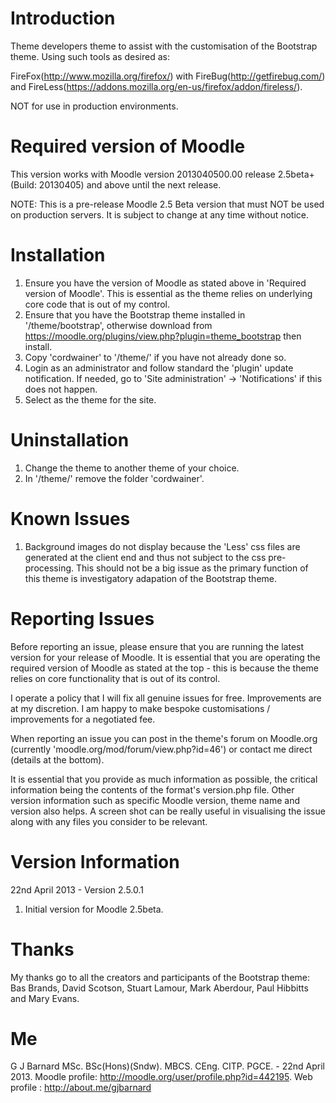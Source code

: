 Introduction
============
Theme developers theme to assist with the customisation of the Bootstrap theme.  Using such tools as
desired as:

FireFox(http://www.mozilla.org/firefox/) with
FireBug(http://getfirebug.com/) and
FireLess(https://addons.mozilla.org/en-us/firefox/addon/fireless/).

NOT for use in production environments.

Required version of Moodle
==========================
This version works with Moodle version 2013040500.00 release 2.5beta+ (Build: 20130405) and above until the next release.

NOTE: This is a pre-release Moodle 2.5 Beta version that must NOT be used on production servers.  It is subject to change
at any time without notice.

Installation
============
 1. Ensure you have the version of Moodle as stated above in 'Required version of Moodle'.  This is essential as the
    theme relies on underlying core code that is out of my control.
 2. Ensure that you have the Bootstrap theme installed in '/theme/bootstrap', otherwise download from
    https://moodle.org/plugins/view.php?plugin=theme_bootstrap then install.
 3. Copy 'cordwainer' to '/theme/' if you have not already done so.
 4. Login as an administrator and follow standard the 'plugin' update notification.  If needed, go to
    'Site administration' -> 'Notifications' if this does not happen.
 5. Select as the theme for the site.

Uninstallation
==============
1. Change the theme to another theme of your choice.
2. In '/theme/' remove the folder 'cordwainer'.

Known Issues
============
1.  Background images do not display because the 'Less' css files are generated at the client end and
    thus not subject to the css pre-processing.  This should not be a big issue as the primary function
    of this theme is investigatory adapation of the Bootstrap theme.

Reporting Issues
================
Before reporting an issue, please ensure that you are running the latest version for your release of Moodle.  It is essential
that you are operating the required version of Moodle as stated at the top - this is because the theme relies on core
functionality that is out of its control.

I operate a policy that I will fix all genuine issues for free.  Improvements are at my discretion.  I am happy to make bespoke
customisations / improvements for a negotiated fee. 

When reporting an issue you can post in the theme's forum on Moodle.org (currently 'moodle.org/mod/forum/view.php?id=46')
or contact me direct (details at the bottom).

It is essential that you provide as much information as possible, the critical information being the contents of the format's 
version.php file.  Other version information such as specific Moodle version, theme name and version also helps.  A screen shot
can be really useful in visualising the issue along with any files you consider to be relevant.

Version Information
===================
22nd April 2013 - Version 2.5.0.1
  1.  Initial version for Moodle 2.5beta.

Thanks
======
My thanks go to all the creators and participants of the Bootstrap theme:
Bas Brands, David Scotson, Stuart Lamour, Mark Aberdour, Paul Hibbitts and Mary Evans.

Me
==
G J Barnard MSc. BSc(Hons)(Sndw). MBCS. CEng. CITP. PGCE. - 22nd April 2013.
Moodle profile: http://moodle.org/user/profile.php?id=442195.
Web profile   : http://about.me/gjbarnard
